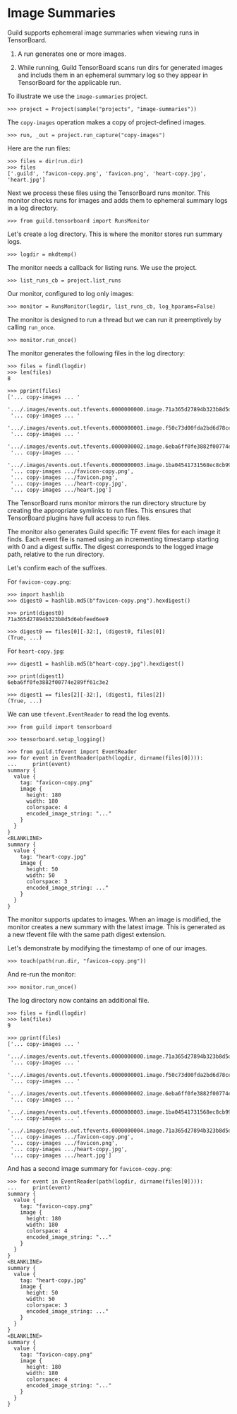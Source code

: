 # Image Summaries

Guild supports ephemeral image summaries when viewing runs in
TensorBoard.

1. A run generates one or more images.

2. While running, Guild TensorBoard scans run dirs for generated images
   and includs them in an ephemeral summary log so they appear in
   TensorBoard for the applicable run.

To illustrate we use the `image-summaries` project.

    >>> project = Project(sample("projects", "image-summaries"))

The `copy-images` operation makes a copy of project-defined images.

    >>> run, _out = project.run_capture("copy-images")

Here are the run files:

    >>> files = dir(run.dir)
    >>> files
    ['.guild', 'favicon-copy.png', 'favicon.png', 'heart-copy.jpg', 'heart.jpg']

Next we process these files using the TensorBoard runs monitor. This
monitor checks runs for images and adds them to ephemeral summary logs
in a log directory.

    >>> from guild.tensorboard import RunsMonitor

Let's create a log directory. This is where the monitor stores run
summary logs.

    >>> logdir = mkdtemp()

The monitor needs a callback for listing runs. We use the project.

    >>> list_runs_cb = project.list_runs

Our monitor, configured to log only images:

    >>> monitor = RunsMonitor(logdir, list_runs_cb, log_hparams=False)

The monitor is designed to run a thread but we can run it preemptively
by calling `run_once`.

    >>> monitor.run_once()

The monitor generates the following files in the log directory:

    >>> files = findl(logdir)
    >>> len(files)
    8

    >>> pprint(files)
    ['... copy-images ... '
     '.../.images/events.out.tfevents.0000000000.image.71a365d27894b323b8d5d6ebfeed6ee9',
     '... copy-images ... '
     '.../.images/events.out.tfevents.0000000001.image.f50c73d00fda2bd6d78ce4082e70f008',
     '... copy-images ... '
     '.../.images/events.out.tfevents.0000000002.image.6eba6ff0fe3882f00774e289ff61c3e2',
     '... copy-images ... '
     '.../.images/events.out.tfevents.0000000003.image.1ba04541731568ec8cb997f80fa0d246',
     '... copy-images .../favicon-copy.png',
     '... copy-images .../favicon.png',
     '... copy-images .../heart-copy.jpg',
     '... copy-images .../heart.jpg']

The TensorBoard runs monitor mirrors the run directory structure by
creating the appropriate symlinks to run files. This ensures that
TensorBoard plugins have full access to run files.

The monitor also generates Guild specific TF event files for each
image it finds. Each event file is named using an incrementing
timestamp starting with 0 and a digest suffix. The digest corresponds
to the logged image path, relative to the run directory.

Let's confirm each of the suffixes.

For `favicon-copy.png`:

    >>> import hashlib
    >>> digest0 = hashlib.md5(b"favicon-copy.png").hexdigest()

    >>> print(digest0)
    71a365d27894b323b8d5d6ebfeed6ee9

    >>> digest0 == files[0][-32:], (digest0, files[0])
    (True, ...)

For `heart-copy.jpg`:

    >>> digest1 = hashlib.md5(b"heart-copy.jpg").hexdigest()

    >>> print(digest1)
    6eba6ff0fe3882f00774e289ff61c3e2

    >>> digest1 == files[2][-32:], (digest1, files[2])
    (True, ...)

We can use `tfevent.EventReader` to read the log events.

    >>> from guild import tensorboard

    >>> tensorboard.setup_logging()

    >>> from guild.tfevent import EventReader
    >>> for event in EventReader(path(logdir, dirname(files[0]))):
    ...     print(event)
    summary {
      value {
        tag: "favicon-copy.png"
        image {
          height: 180
          width: 180
          colorspace: 4
          encoded_image_string: "..."
        }
      }
    }
    <BLANKLINE>
    summary {
      value {
        tag: "heart-copy.jpg"
        image {
          height: 50
          width: 50
          colorspace: 3
          encoded_image_string: ..."
        }
      }
    }

The monitor supports updates to images. When an image is modified, the
monitor creates a new summary with the latest image. This is generated
as a new tfevent file with the same path digest extension.

Let's demonstrate by modifying the timestamp of one of our images.

    >>> touch(path(run.dir, "favicon-copy.png"))

And re-run the monitor:

    >>> monitor.run_once()

The log directory now contains an additional file.

    >>> files = findl(logdir)
    >>> len(files)
    9

    >>> pprint(files)
    ['... copy-images ... '
     '.../.images/events.out.tfevents.0000000000.image.71a365d27894b323b8d5d6ebfeed6ee9',
     '... copy-images ... '
     '.../.images/events.out.tfevents.0000000001.image.f50c73d00fda2bd6d78ce4082e70f008',
     '... copy-images ... '
     '.../.images/events.out.tfevents.0000000002.image.6eba6ff0fe3882f00774e289ff61c3e2',
     '... copy-images ... '
     '.../.images/events.out.tfevents.0000000003.image.1ba04541731568ec8cb997f80fa0d246',
     '... copy-images ... '
     '.../.images/events.out.tfevents.0000000004.image.71a365d27894b323b8d5d6ebfeed6ee9',
     '... copy-images .../favicon-copy.png',
     '... copy-images .../favicon.png',
     '... copy-images .../heart-copy.jpg',
     '... copy-images .../heart.jpg']

And has a second image summary for `favicon-copy.png`:

    >>> for event in EventReader(path(logdir, dirname(files[0]))):
    ...     print(event)
    summary {
      value {
        tag: "favicon-copy.png"
        image {
          height: 180
          width: 180
          colorspace: 4
          encoded_image_string: "..."
        }
      }
    }
    <BLANKLINE>
    summary {
      value {
        tag: "heart-copy.jpg"
        image {
          height: 50
          width: 50
          colorspace: 3
          encoded_image_string: ..."
        }
      }
    }
    <BLANKLINE>
    summary {
      value {
        tag: "favicon-copy.png"
        image {
          height: 180
          width: 180
          colorspace: 4
          encoded_image_string: "..."
        }
      }
    }
